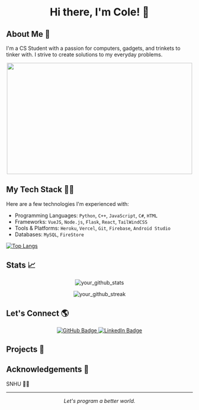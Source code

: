 <!-- Header -->
<h1 align="center">Hi there, I'm Cole! 👋</h1>

<!-- Introduction -->
## About Me 📖
I'm a CS Student with a passion for computers, gadgets, and trinkets to tinker with. I strive to create solutions to my everyday problems.

<!-- Your image -->
<p align="center">
  <img width="500" height="300" src="path_to_your_image.jpg">
</p>

<!-- Tech Stack -->
## My Tech Stack 👨‍💻
Here are a few technologies I'm experienced with:

- Programming Languages: `Python`, `C++`, `JavaScript`, `C#`, `HTML`
- Frameworks: `VueJS`, `Node.js`, `Flask`, `React`, `TailWindCSS`
- Tools & Platforms: `Heroku`, `Vercel`, `Git`, `Firebase`, `Android Studio`
- Databases: `MySQL`, `FireStore`

[![Top Langs](https://github-readme-stats.vercel.app/api/top-langs/?username=ColeGarboski)](https://github.com/anuraghazra/github-readme-stats)

<!-- Stats -->
## Stats 📈
<p align="center">
  <img src="https://github-readme-stats.vercel.app/api?username=ColeGarboski&show_icons=true&theme=radical" alt="your_github_stats">
</p>

<!-- Streak Stats -->
<p align="center">
  <img src="https://github-readme-streak-stats.herokuapp.com/?user=ColeGarboski&theme=dark" alt="your_github_streak">
</p>

<!-- Social Links -->
## Let's Connect 🌎
<p align="center">
  <!-- GitHub -->
  <a href="https://github.com/ColeGarboski">
    <img src="https://img.shields.io/badge/GitHub-100000?style=for-the-badge&logo=github&logoColor=white" alt="GitHub Badge">
  </a>
  <!-- LinkedIn -->
  <a href="https://www.linkedin.com/in/cole-garboski-03a640294/">
    <img src="https://img.shields.io/badge/LinkedIn-0077B5?style=for-the-badge&logo=linkedin&logoColor=white" alt="LinkedIn Badge">
  </a>
  <!-- Other social media -->
  <!-- Add other social media links as needed -->
</p>

<!-- Projects -->
## Projects 💼
<!-- Add your projects with images and links here -->

<!-- Acknowledgements -->
## Acknowledgements 🙏
<!-- Show your appreciation to those who have helped you -->
SNHU 💛💙
<!-- Footer -->
---
<p align="center">
  <i>Let's program a better world.</i>
</p>
